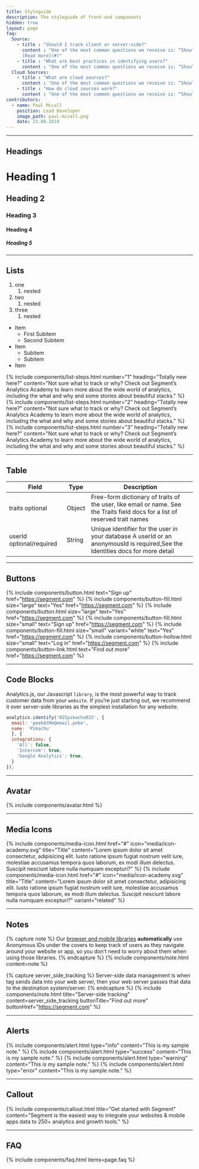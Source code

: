 ```yaml
---
title: Styleguide
description: The styleguide of front-end components
hidden: true
layout: page
faq:
  Source:
    - title : "Should I track client or server-side?"
      content : "One of the most common questions we receive is: “Should I use one of your client-side libraries or one of your server-side libraries?” This is such an important topic that we’ve written up an in-depth article in our Analytics Academy: When to Track on the Client vs Server. It’s worth a read!
      [Read more](#)"
    - title : "What are best practices in identifying users?"
      content : "One of the most common questions we receive is: “Should I use one of your client-side libraries or one of your server-side libraries?” This is such an important topic that we’ve written up an in-depth article in our Analytics Academy: When to Track on the Client vs Server. It’s worth a read!"
  Cloud Sources:
    - title : "What are cloud sources?"
      content : "One of the most common questions we receive is: “Should I use one of your client-side libraries or one of your server-side libraries?” This is such an important topic that we’ve written up an in-depth article in our Analytics Academy: When to Track on the Client vs Server. It’s worth a read!"
    - title : "How do cloud sources work?"
      content : "One of the most common questions we receive is: “Should I use one of your client-side libraries or one of your server-side libraries?” This is such an important topic that we’ve written up an in-depth article in our Analytics Academy: When to Track on the Client vs Server. It’s worth a read!"
contributors:
  - name: Paul Mccall
    position: Lead Developer
    image_path: paul-mccall.png
    date: 23.08.2019
---
```


---

## Headings

# Heading 1
## Heading 2
### Heading 3
#### Heading 4
##### Heading 5

---

## Lists

1. one
    1. nested
2. two
    1. nested
3. three
    1. nested

* Item
    * First Subitem
    * Second Subitem
* Item
    - Subitem
    - Subitem
* Item

{% include components/list-steps.html number="1" heading="Totally new here?" content="Not sure what to track or why? Check out Segment’s Analytics Academy to learn more about the wide world of analytics, including the what and why and some stories about beautiful stacks." %}
{% include components/list-steps.html number="2" heading="Totally new here?" content="Not sure what to track or why? Check out Segment’s Analytics Academy to learn more about the wide world of analytics, including the what and why and some stories about beautiful stacks." %}
{% include components/list-steps.html number="3" heading="Totally new here?" content="Not sure what to track or why? Check out Segment’s Analytics Academy to learn more about the wide world of analytics, including the what and why and some stories about beautiful stacks." %}

---

## Table

| Field                    | Type   | Description                                                                                                                    |
|--------------------------|--------|--------------------------------------------------------------------------------------------------------------------------------|
| traits optional          | Object | Free-form dictionary of traits of the user, like email or name. See the Traits field docs for a list of reserved trait names   |
| userId optional/required | String | Unique identifier for the user in your database A userId or an anonymousId is required,See the Identities docs for more detail |

---

## Buttons

{% include components/button.html text="Sign up" href="https://segment.com" %}
{% include components/button-fill.html size="large" text="Yes" href="https://segment.com" %}
{% include components/button.html size="large" text="Yes" href="https://segment.com" %}
{% include components/button-fill.html size="small" text="Sign up" href="https://segment.com" %}
{% include components/button-fill.html size="small" variant="white" text="Yes" href="https://segment.com" %}
{% include components/button-hollow.html size="small" text="Log in" href="https://segment.com" %}
{% include components/button-link.html text="Find out more" href="https://segment.com" %}

---

## Code Blocks

Analytics.js, our Javascript `library`, is the most powerful way to track customer data from your `website`. If you’re just starting out, we recommend it over server-side libraries as the simplest installation for any website.

```js
analytics.identify('025pikachu025', {
  email: 'peekAtMe@email.poke',
  name: 'Pikachu'
  }, {
  integrations: {
    'All': false,
    'Intercom': true,
    'Google Analytics': true,
  }
});
```

---

## Avatar

{% include components/avatar.html %}

---

## Media Icons

{% include components/media-icon.html href="#" icon="media/icon-academy.svg" title="Title" content="Lorem ipsum dolor sit amet consectetur, adipisicing elit. Iusto ratione ipsum fugiat nostrum velit iure, molestiae accusamus tempora quos laborum, ex modi illum delectus. Suscipit nesciunt labore nulla numquam excepturi?" %}
{% include components/media-icon.html href="#" icon="media/icon-academy.svg" title="Title" content="Lorem ipsum dolor sit amet consectetur, adipisicing elit. Iusto ratione ipsum fugiat nostrum velit iure, molestiae accusamus tempora quos laborum, ex modi illum delectus. Suscipit nesciunt labore nulla numquam excepturi?" variant="related" %}

---

## Notes

{% capture note %}
  Our [browser and mobile libraries](https://segment.com) **automatically** use Anonymous IDs under the covers to keep track of users as they navigate around your website or app, so you don’t need to worry about them when using those libraries.
{% endcapture %}
{% include components/note.html content=note %}

{% capture server_side_tracking %}
  Server-side data management is when tag sends data into your web server, then your web server passes that data to the destination system/server.
{% endcapture %}
{% include components/note.html title="Server-side tracking" content=server_side_tracking buttonTitle="Find out more" buttonHref="https://segment.com" %}

---

## Alerts

{% include components/alert.html type="info" content="This is my sample note." %}
{% include components/alert.html type="success" content="This is my sample note." %}
{% include components/alert.html type="warning" content="This is my sample note." %}
{% include components/alert.html type="error" content="This is my sample note." %}

---

## Callout

{% include components/callout.html title="Get started with Segment" content="Segment is the easiest way to integrate your websites & mobile apps data to 250+ analytics and growth tools." %}

---

## FAQ

{% include components/faq.html items=page.faq %}
